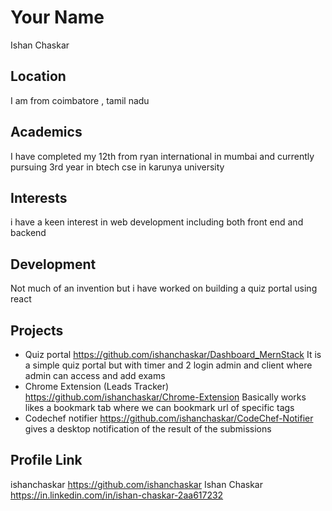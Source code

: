 # Your Name
Ishan Chaskar
## Location
I am from coimbatore , tamil nadu

## Academics
I have completed my 12th from ryan international in mumbai and currently pursuing 3rd year in btech cse in karunya university

## Interests
 i have a keen interest in web development including both front end and backend

## Development

Not much of an invention but i have worked on building a quiz portal using react

## Projects
- Quiz portal https://github.com/ishanchaskar/Dashboard_MernStack
  It is a simple quiz portal but with timer and 2 login admin and client where admin can access and add exams 
- Chrome Extension (Leads Tracker) https://github.com/ishanchaskar/Chrome-Extension
  Basically works likes a bookmark tab where we can bookmark url of specific tags
- Codechef notifier https://github.com/ishanchaskar/CodeChef-Notifier
  gives a desktop notification of the result of the submissions
## Profile Link

ishanchaskar https://github.com/ishanchaskar
Ishan Chaskar https://in.linkedin.com/in/ishan-chaskar-2aa617232
